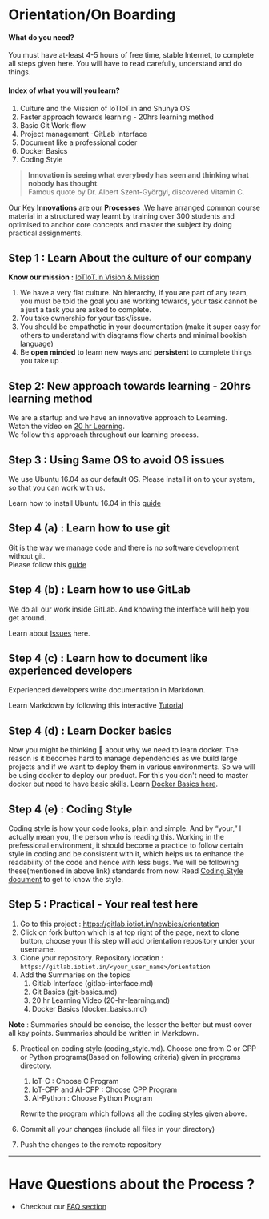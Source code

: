 # Orientation/On Boarding

#### What do you need? 
You must have at-least 4-5 hours of free time, stable Internet, to complete all steps given here.
You will have to read carefully, understand and do things.

#### Index of what you will you learn?
1. Culture and the Mission of IoTIoT.in and Shunya OS
1. Faster approach towards learning - 20hrs learning method 
1. Basic Git Work-flow
1. Project management -GitLab Interface
1. Document like a professional coder
1. Docker Basics
1. Coding Style

> **Innovation is seeing what everybody has seen and thinking what nobody has thought**.  
Famous quote by Dr. Albert Szent-Györgyi, discovered Vitamin C.

Our Key **Innovations** are our **Processes** .We have arranged common course material in a structured way learnt by training over 300 students and optimised to anchor core concepts and master the subject by doing  practical assignments.

## Step 1 : Learn About the culture of our company

****Know our mission :**** [IoTIoT.in Vision & Mission](http://bit.ly/iotiotvision)

1. We have a very flat culture. No hierarchy, if you are part of any team, 
you must be told the goal you are working towards, your task cannot be a just a 
task you are asked to complete.
2. You take ownership for your task/issue.
3. You should be empathetic in your documentation (make it super easy for 
others to understand with diagrams flow charts and minimal bookish language)
4. Be **open minded** to learn new ways and **persistent** to complete things you take up .

## Step 2: New approach towards learning - 20hrs learning method 
We are a startup and we have an innovative approach to Learning.  
Watch the video on [20 hr Learning](https://www.youtube.com/watch?v=5MgBikgcWnY).  
We follow this approach throughout our learning process.  

## Step 3 : Using Same OS to avoid OS issues
We use Ubuntu 16.04 as our default OS. Please install it on to your system, so
that you can work with us.  

Learn how to install Ubuntu 16.04 in this [guide](install_ubuntu.md) 

## Step 4 (a) : Learn how to use git 
Git is the way we manage code and there is no software development without git.  
Please follow this [guide](git_basics.md)

## Step 4 (b) : Learn how to use GitLab

We do all our work inside GitLab. And knowing the interface will help you get around.  

Learn about [Issues](https://docs.gitlab.com/ee/user/project/issues/) here.



## Step 4 (c) : Learn how to document like experienced developers
Experienced developers write documentation in Markdown.  

Learn Markdown by following this interactive [Tutorial](https://www.markdowntutorial.com/lesson/1/)

## Step 4 (d) : Learn Docker basics
Now you might be thinking :thinking: about why we need to learn docker. The reason is it becomes hard to manage dependencies as we build large projects and if we want to deploy them in various environments. So we will be using docker to deploy our product. For this you don't need to master docker but need to have basic skills. Learn [Docker Basics here](docker_basics.md).

## Step 4 (e) : Coding Style
Coding style is how your code looks, plain and simple. And by “your,” I actually mean you, the person who is reading this. Working in the prefessional environment, it should become a practice to follow certain style in coding and be consistent with it, which helps us to enhance the readability of the code and hence with less bugs. We will be following these(mentioned in above link) standards from now. Read [Coding Style document](coding_style.md) to get to know the style.

## Step 5 : Practical - Your real test here
1. Go to this project : https://gitlab.iotiot.in/newbies/orientation
2. Click on fork button which is at top right of the page, next to clone button, choose your this step will add orientation repository under your username.
3. Clone your repository. Repository location : `https://gitlab.iotiot.in/<your_user_name>/orientation`
4. Add the Summaries on the topics
   1. Gitlab Interface (gitlab-interface.md)
    1. Git Basics (git-basics.md)
    1. 20 hr Learning Video (20-hr-learning.md)
    1. Docker Basics (docker_basics.md)

**Note** : Summaries should be concise, the lesser the better but must cover all key points. Summaries should be written in Markdown.

5. Practical on coding style (coding_style.md). Choose one from C or CPP or Python programs(Based on following criteria) given in programs directory.
   1. IoT-C : Choose C Program
   1. IoT-CPP and AI-CPP : Choose CPP Program
   1. AI-Python : Choose Python Program

   Rewrite the program which follows all the coding styles given above.

6. Commit all your changes (include all files in your directory)
7. Push the changes to the remote repository


------------------------------------------------

# Have Questions about the Process ?
* Checkout our [FAQ section](FAQ.md)
